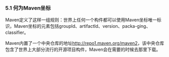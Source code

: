 ### 5.1 何为Maven坐标

Maven定义了这样一组规则：世界上任何一个构件都可以使用Maven坐标唯一标识，Maven坐标的元素包括groupId、artifactId、version、packa-ging、classifier。

Maven内置了一个中央仓库的地址<http://repo1.maven.org/maven2>，该中央仓库包含了世界上大部分流行的开源项目构件，Maven会在需要的时候去那里下载。